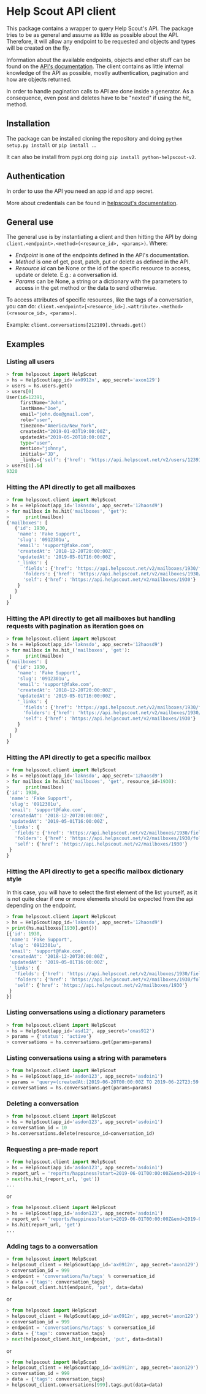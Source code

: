# Help Scout API client

This package contains a wrapper to query Help Scout's API.
The package tries to be as general and assume as little as possible about the
API. Therefore, it will allow any endpoint to be requested and objects and
types will be created on the fly.

Information about the available endpoints, objects and other stuff can be found
on the [API's documentation](https://developer.helpscout.com/mailbox-api/).
The client contains as little internal knowledge of the API as possible, mostly
authentication, pagination and how are objects returned.

In order to handle pagination calls to API are done inside a generator.
As a consequence, even post and deletes have to be "nexted" if using the *hit_*
method.

## Installation

The package can be installed cloning the repository and doing
`python setup.py install` or `pip install .`.

It can also be install from pypi.org doing `pip install python-helpscout-v2`.

## Authentication

In order to use the API you need an app id and app secret.

More about credentials can be found in
[helpscout's documentation](https://developer.helpscout.com/mailbox-api/overview/authentication/).

## General use

The general use is by instantiating a client and then hitting the API by
doing `client.<endpoint>.<method>(<resource_id>, <params>)`. Where:

* *Endpoint* is one of the endpoints defined in the API's documentation.
* *Method* is one of get, post, patch, put or delete as defined in the API.
* *Resource id* can be None or the id of the specific resource to access,
  update or delete. E.g.: a conversation id.
* *Params* can be None, a string or a dictionary with the parameters to access
  in the get method or the data to send otherwise.

To access attributes of specific resources, like the tags of a conversation,
you can do:
`client.<endpoint>[<resource_id>].<attribute>.<method>(<resource_id>, <params>)`.

Example: `client.conversations[212109].threads.get()`

## Examples

### Listing all users

```python
> from helpscout import HelpScout
> hs = HelpScout(app_id='ax0912n', app_secret='axon129')
> users = hs.users.get()
> users[0]
User(id=12391,
     firstName="John",
     lastName="Doe",
     email="john.doe@gmail.com",
     role="user",
     timezone="America/New_York",
     createdAt="2019-01-03T19:00:00Z",
     updatedAt="2019-05-20T18:00:00Z",
     type="user",
     mention="johnny",
     initials="JD",
     _links={'self': {'href': 'https://api.helpscout.net/v2/users/12391'}})
> users[1].id
9320
```

### Hitting the API directly to get all mailboxes

```python
> from helpscout.client import HelpScout
> hs = HelpScout(app_id='laknsdo', app_secret='12haosd9')
> for mailbox in hs.hit('mailboxes', 'get'):
>      print(mailbox)
{'mailboxes': [
   {'id': 1930,
    'name': 'Fake Support',
    'slug': '0912301u',
    'email': 'support@fake.com',
    'createdAt': '2018-12-20T20:00:00Z',
    'updatedAt': '2019-05-01T16:00:00Z',
    '_links': {
      'fields': {'href': 'https://api.helpscout.net/v2/mailboxes/1930/fields/'},
      'folders': {'href': 'https://api.helpscout.net/v2/mailboxes/1930/folders/'},
      'self': {'href': 'https://api.helpscout.net/v2/mailboxes/1930'}
    }
   }
 ]
}
```

### Hitting the API directly to get all mailboxes but handling requests with pagination as iteration goes on

```python
> from helpscout.client import HelpScout
> hs = HelpScout(app_id='laknsdo', app_secret='12haosd9')
> for mailbox in hs.hit_('mailboxes', 'get'):
>      print(mailbox)
{'mailboxes': [
   {'id': 1930,
    'name': 'Fake Support',
    'slug': '0912301u',
    'email': 'support@fake.com',
    'createdAt': '2018-12-20T20:00:00Z',
    'updatedAt': '2019-05-01T16:00:00Z',
    '_links': {
      'fields': {'href': 'https://api.helpscout.net/v2/mailboxes/1930/fields/'},
      'folders': {'href': 'https://api.helpscout.net/v2/mailboxes/1930/folders/'},
      'self': {'href': 'https://api.helpscout.net/v2/mailboxes/1930'}
    }
   }
 ]
}
```

### Hitting the API directly to get a specific mailbox

```python
> from helpscout.client import HelpScout
> hs = HelpScout(app_id='laknsdo', app_secret='12haosd9')
> for mailbox in hs.hit('mailboxes', 'get', resource_id=1930):
>      print(mailbox)
{'id': 1930,
 'name': 'Fake Support',
 'slug': '0912301u',
 'email': 'support@fake.com',
 'createdAt': '2018-12-20T20:00:00Z',
 'updatedAt': '2019-05-01T16:00:00Z',
 '_links': {
   'fields': {'href': 'https://api.helpscout.net/v2/mailboxes/1930/fields/'},
   'folders': {'href': 'https://api.helpscout.net/v2/mailboxes/1930/folders/'},
   'self': {'href': 'https://api.helpscout.net/v2/mailboxes/1930'}
 }
}
```

### Hitting the API directly to get a specific mailbox dictionary style

In this case, you will have to select the first element of the list yourself,
as it is not quite clear if one or more elements should be expected from the
api depending on the endpoint.

```python
> from helpscout.client import HelpScout
> hs = HelpScout(app_id='laknsdo', app_secret='12haosd9')
> print(hs.mailboxes[1930].get())
[{'id': 1930,
 'name': 'Fake Support',
 'slug': '0912301u',
 'email': 'support@fake.com',
 'createdAt': '2018-12-20T20:00:00Z',
 'updatedAt': '2019-05-01T16:00:00Z',
 '_links': {
   'fields': {'href': 'https://api.helpscout.net/v2/mailboxes/1930/fields/'},
   'folders': {'href': 'https://api.helpscout.net/v2/mailboxes/1930/folders/'},
   'self': {'href': 'https://api.helpscout.net/v2/mailboxes/1930'}
 }
}]
```

### Listing conversations using a dictionary parameters

```python
> from helpscout.client import HelpScout
> hs = HelpScout(app_id='asd12', app_secret='onas912')
> params = {'status': 'active'}
> conversations = hs.conversations.get(params=params)
```

### Listing conversations using a string with parameters

```python
> from helpscout.client import HelpScout
> hs = HelpScout(app_id='asdon123', app_secret='asdoin1')
> params = 'query=(createdAt:[2019-06-20T00:00:00Z TO 2019-06-22T23:59:59Z])'
> conversations = hs.conversations.get(params=params)
```

### Deleting a conversation

```python
> from helpscout.client import HelpScout
> hs = HelpScout(app_id='asdon123', app_secret='asdoin1')
> conversation_id = 10
> hs.conversations.delete(resource_id=conversation_id)
```

### Requesting a pre-made report

```python
> from helpscout.client import HelpScout
> hs = HelpScout(app_id='asdon123', app_secret='asdoin1')
> report_url = 'reports/happiness?start=2019-06-01T00:00:00Z&end=2019-06-15:00:00Z'
> next(hs.hit_(report_url, 'get'))
...
```

or

```python
> from helpscout.client import HelpScout
> hs = HelpScout(app_id='asdon123', app_secret='asdoin1')
> report_url = 'reports/happiness?start=2019-06-01T00:00:00Z&end=2019-06-15:00:00Z'
> hs.hit(report_url, 'get')
...
```

### Adding tags to a conversation

```python
> from helpscout import HelpScout
> helpscout_client = HelpScout(app_id='ax0912n', app_secret='axon129')
> conversation_id = 999
> endpoint = 'conversations/%s/tags' % conversation_id
> data = {'tags': conversation_tags}
> helpscout_client.hit(endpoint, 'put', data=data)
```

or

```python
> from helpscout import HelpScout
> helpscout_client = HelpScout(app_id='ax0912n', app_secret='axon129')
> conversation_id = 999
> endpoint = 'conversations/%s/tags' % conversation_id
> data = {'tags': conversation_tags}
> next(helpscout_client.hit_(endpoint, 'put', data=data))
```

or

```python
> from helpscout import HelpScout
> helpscout_client = HelpScout(app_id='ax0912n', app_secret='axon129')
> conversation_id = 999
> data = {'tags': conversation_tags}
> helpscout_client.conversations[999].tags.put(data=data)
```
